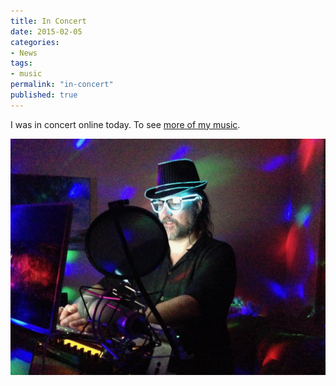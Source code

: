 ```yaml
---
title: In Concert
date: 2015-02-05
categories:
- News
tags:
- music
permalink: "in-concert"
published: true
---
```

I was in concert online today. To see [more of my music](chr1stopher).

![Me in concert](/assets/images/articles/2015-02-05-Concert.webp)